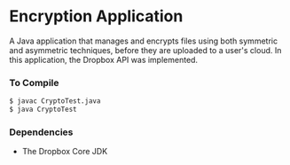 # Encryption Application
A Java application that manages and encrypts files using both symmetric and asymmetric techniques, before they are uploaded to a user's cloud. In this application, the Dropbox API was implemented.

### To Compile
```sh
$ javac CryptoTest.java
$ java CryptoTest
```

### Dependencies
* The Dropbox Core JDK
